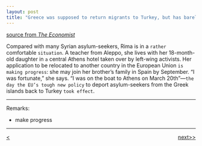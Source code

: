 ```yaml
---
layout: post
title: "Greece was supposed to return migrants to Turkey, but has barely started. "
---
```

[source from <em>The Economist</em>][link]


Compared with many Syrian asylum-seekers, Rima is in a `rather` comfortable `situation`. A teacher from Aleppo, she lives with her 18-month-old daughter in `a` central Athens hotel taken over by left-wing activists. Her application to be relocated to another country in the European Union `is making progress`: she may join her brother’s family in Spain by September. “I was fortunate,” she says. “I was on the boat to Athens on March 20th”—`the day the EU’s tough new policy` to deport asylum-seekers from the Greek islands back to Turkey `took effect`.

***********************************************

Remarks:

* make progress


***********************************************

<div style="position: relative;"><div><a href="http://ningtian.github.io/blogs/2016/05/18/ning-tian-launched"><<previous</a></div><div style="position: absolute; right: 0px; top: 0px;"><a href="http://ningtian.github.io/blogs/2016/05/24/ning-tian-launched">next>></a></div></div>



[link]:http://www.economist.com/news/europe/21699320-migrants-have-stopped-arriving-they-are-not-being-sent-back-either-greece-was-supposed
